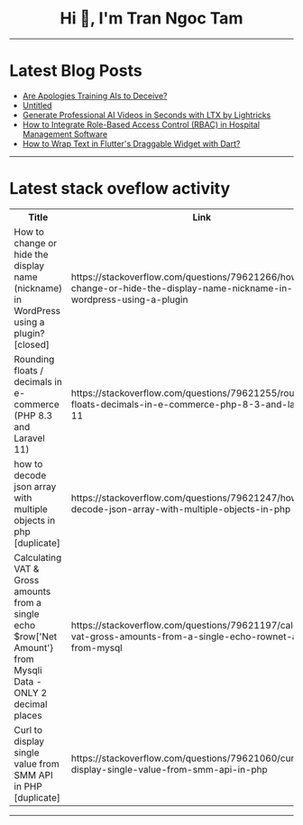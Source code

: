 <h1 align="center">Hi 👋, I'm Tran Ngoc Tam</h1>

---

# Latest Blog Posts 
<!-- BLOG-POST-LIST:START -->
- [Are Apologies Training AIs to Deceive?](https://dev.to/rawveg/are-apologies-training-ais-to-deceive-3ja3)
- [Untitled](https://dev.to/deeptargha_kumar_5c8e51da/untitled-2a99)
- [Generate Professional AI Videos in Seconds with LTX by Lightricks](https://dev.to/nodeshiftcloud/generate-professional-ai-videos-in-seconds-with-ltx-by-lightricks-o97)
- [How to Integrate Role-Based Access Control &lpar;RBAC&rpar; in Hospital Management Software](https://dev.to/nzcares/how-to-integrate-role-based-access-control-rbac-in-hospital-management-software-2cj4)
- [How to Wrap Text in Flutter&#39;s Draggable Widget with Dart?](https://dev.to/generatecodedev/how-to-wrap-text-in-flutters-draggable-widget-with-dart-3jcl)
<!-- BLOG-POST-LIST:END -->

---

# Latest stack oveflow activity
<table>
  <tr><th>Title</th><th>Link</th></tr>
  <!-- STACKOVERFLOW:START --><tr><td>How to change or hide the display name &lpar;nickname&rpar; in WordPress using a plugin? [closed]</td><td>https://stackoverflow.com/questions/79621266/how-to-change-or-hide-the-display-name-nickname-in-wordpress-using-a-plugin</td></tr><tr><td>Rounding floats / decimals in e-commerce &lpar;PHP 8.3 and Laravel 11&rpar;</td><td>https://stackoverflow.com/questions/79621255/rounding-floats-decimals-in-e-commerce-php-8-3-and-laravel-11</td></tr><tr><td>how to decode json array with multiple objects in php [duplicate]</td><td>https://stackoverflow.com/questions/79621247/how-to-decode-json-array-with-multiple-objects-in-php</td></tr><tr><td>Calculating VAT &amp; Gross amounts from a single echo $row[&#39;Net Amount&#39;} from Mysqli Data - ONLY 2 decimal places</td><td>https://stackoverflow.com/questions/79621197/calculating-vat-gross-amounts-from-a-single-echo-rownet-amount-from-mysql</td></tr><tr><td>Curl to display single value from SMM API in PHP [duplicate]</td><td>https://stackoverflow.com/questions/79621060/curl-to-display-single-value-from-smm-api-in-php</td></tr><!-- STACKOVERFLOW:END -->
</table>

---


